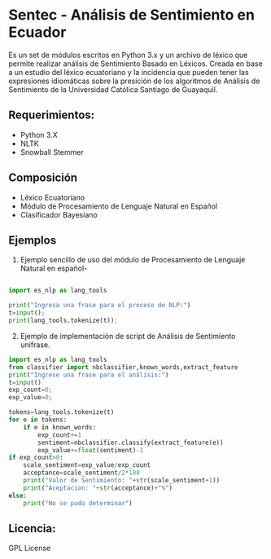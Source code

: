 
# Sentec - Análisis de Sentimiento en Ecuador
Es un set de módulos escritos en Python 3.x y un archivo de léxico que permite realizar análisis de Sentimiento Basado en Léxicos. 
Creada en base a un estudio del léxico ecuatoriano y la incidencia que pueden tener las expresiones idiomáticas sobre la presición de los algoritmos de Análisis de Sentimiento de la Universidad Católica Santiago de Guayaquil.

## Requerimientos:
- Python 3.X
- NLTK
- Snowball Stemmer

## Composición
- Léxico Ecuatoriano
- Módulo de Procesamiento de Lenguaje Natural en Español
- Clasificador Bayesiano

## Ejemplos
1.  Ejemplo sencillo de uso del módulo de Procesamiento de Lenguaje Natural en español-

```python

import es_nlp as lang_tools

print("Ingresa una frase para el proceso de NLP:")
t=input();
print(lang_tools.tokenize(t));

```
2. Ejemplo de implementación de script de Análisis de Sentimiento unifrase.
```python
import es_nlp as lang_tools
from classifier import nbclassifier,known_words,extract_feature
print("Ingrese una frase para el análisis:")
t=input()
exp_count=0;
exp_value=0;

tokens=lang_tools.tokenize(t)
for e in tokens:
	if e in known_words:
		exp_count+=1
		sentiment=nbclassifier.classify(extract_feature(e))
		exp_value+=float(sentiment)-1
if exp_count>0:
	scale_sentiment=exp_value/exp_count
	acceptance=scale_sentiment/2*100 
	print("Valor de Sentimiento: "+str(scale_sentiment+1))
	print("Aceptacion: "+str(acceptance)+"%")
else:
	print("No se pudo determinar")
```

## Licencia:
GPL License
